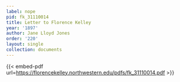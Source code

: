 ```yaml
---
label: nope
pid: fk_31110014
title: Letter to Florence Kelley
year: '1897'
author: Jane Lloyd Jones
order: '220'
layout: single
collection: documents
---
```



{{< embed-pdf url=https://florencekelley.northwestern.edu/pdfs/fk_31110014.pdf >}}